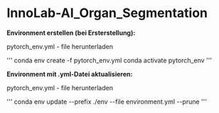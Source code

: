 # InnoLab-AI_Organ_Segmentation

**Environment erstellen (bei Ersterstellung):**
  
  pytorch_env.yml - file herunterladen
  
'''
  conda env create -f pytorch_env.yml
  conda activate pytorch_env
'''

**Environment mit .yml-Datei aktualisieren:**

  pytorch_env.yml - file herunterladen
  
'''
  conda env update --prefix ./env --file environment.yml  --prune 
'''
